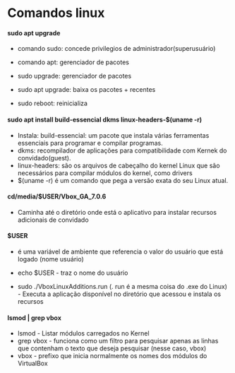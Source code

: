 # Comandos linux

#### sudo apt upgrade

- comando sudo: concede privilegios de administrador(superusuário)
- comando apt: gerenciador de pacotes
- sudo upgrade:  gerenciador de pacotes
- sudo apt upgrade: baixa os pacotes + recentes
  
- sudo reboot: reinicializa

#### sudo apt install build-essencial dkms linux-headers-$(uname -r)

- Instala: build-essencial: um pacote que instala várias ferramentas essenciais para programar e compilar programas.
- dkms: recompilador de aplicações para compatibilidade com Kernek do convidado(guest).
- linux-headers: são os arquivos de cabeçalho do kernel Linux que são necessários para compilar módulos do kernel, como drivers
- $(uname -r) é um comando que pega a versão exata do seu Linux atual.

#### cd/media/$USER/Vbox_GA_7.0.6

- Caminha até o diretório onde está o aplicativo para instalar recursos adicionais de convidado
  
#### $USER 

- é uma variável de ambiente que referencia o valor do usuário que está logado (nome usuário)

- echo $USER - traz o nome do usuário

- sudo ./VboxLinuxAdditions.run (. run é a mesma coisa do .exe do Linux) - Executa a aplicação disponível no diretório que acessou e instala os recursos

#### lsmod | grep vbox

- lsmod - Listar módulos carregados no Kernel 
- grep vbox - funciona como um filtro para pesquisar apenas as linhas que contenham o texto que deseja pesquisar (nesse caso, vbox)
- vbox - prefixo que inicia normalmente os nomes dos módulos do VirtualBox
 

